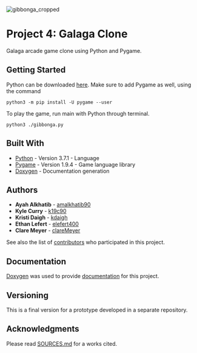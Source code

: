 ![gibbonga_cropped](https://user-images.githubusercontent.com/42750464/48982091-68991b00-f0a3-11e8-8a1e-5b9e8cdf6fe6.png)

# Project 4: Galaga Clone

Galaga arcade game clone using Python and Pygame.

## Getting Started

Python can be downloaded [here](https://www.python.org/downloads/). Make sure to add Pygame as well, using the command

```
python3 -m pip install -U pygame --user
```

To play the game, run main with Python through terminal.

```
python3 ./gibbonga.py
```

## Built With

* [Python](https://www.python.org/) - Version 3.7.1 - Language
* [Pygame](https://www.pygame.org/news) - Version 1.9.4 - Game language library
* [Doxygen](http://www.doxygen.nl/) - Documentation generation

## Authors

* **Ayah Alkhatib** - [amalkhatib90](https://github.com/amalkhatib90/)
* **Kyle Curry** - [k19c90](https://github.com/k19c90)
* **Kristi Daigh** - [kdaigh](https://github.com/kdaigh)
* **Ethan Lefert** - [elefert400](https://github.com/elefert400)
* **Clare Meyer** - [clareMeyer](https://github.com/clareMeyer)

See also the list of [contributors](https://github.com/kdaigh/Project04/graphs/contributors) who participated in this project.

## Documentation

[Doxygen](http://www.doxygen.nl/) was used to provide [documentation](https://github.com/kdaigh/Project04/tree/master/documentation/html) for this project.

## Versioning

This is a final version for a prototype developed in a separate repository.

## Acknowledgments

Please read [SOURCES.md](https://github.com/kdaigh/Project04/blob/master/documentation/SOURCES.md) for a works cited.

